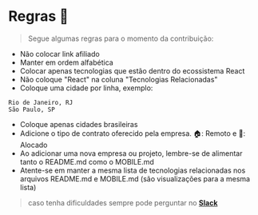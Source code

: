 # Regras 📜

> Segue algumas regras para o momento da contribuição:

* Não colocar link afiliado
* Manter em ordem alfabética
* Colocar apenas tecnologias que estão dentro do ecossistema React
* Não coloque "React" na coluna "Tecnologias Relacionadas"
* Coloque uma cidade por linha, exemplo:
```
Rio de Janeiro, RJ
São Paulo, SP
```
* Coloque apenas cidades brasileiras
* Adicione o tipo de contrato oferecido pela empresa. 🏠: Remoto e 🏢: Alocado
* Ao adicionar uma nova empresa ou projeto, lembre-se de alimentar tanto o README.md como o MOBILE.md
* Atente-se em manter a mesma lista de tecnologias relacionadas nos arquivos README.md e MOBILE.md (são visualizações para a mesma lista)

> caso tenha dificuldades sempre pode perguntar no **[Slack](https://react.now.sh)**
